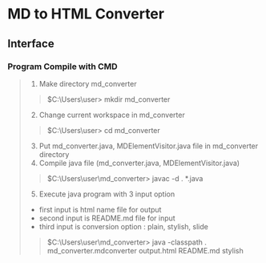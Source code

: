 MD to HTML Converter
====================
Interface
---------
### Program Compile with **CMD**
> 1. Make directory md_converter
>> $C:\Users\user> mkdir md_converter
> 2. Change current workspace in md_converter
>> $C:\Users\user> cd md_converter
> 3. Put md_converter.java, MDElementVisitor.java file in md_converter directory
> 4. Compile java file (md_converter.java, MDElementVisitor.java)
>> $C:\Users\user\md_converter> javac -d . *.java
> 5. Execute java program with 3 input option
> - first input is html name file for output
> - second input is README.md file for input
> - third input is conversion option : plain, stylish, slide
>> $C:\Users\user\md_converter> java -classpath . md_converter.mdconverter output.html README.md stylish
